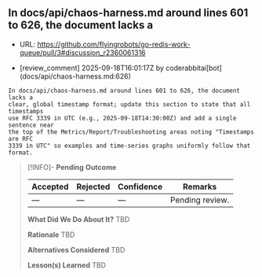 ## In docs/api/chaos-harness.md around lines 601 to 626, the document lacks a

- URL: https://github.com/flyingrobots/go-redis-work-queue/pull/3#discussion_r2360061316

- [review_comment] 2025-09-18T16:01:17Z by coderabbitai[bot] (docs/api/chaos-harness.md:626)

```text
In docs/api/chaos-harness.md around lines 601 to 626, the document lacks a
clear, global timestamp format; update this section to state that all timestamps
use RFC 3339 in UTC (e.g., 2025-09-18T14:30:00Z) and add a single sentence near
the top of the Metrics/Report/Troubleshooting areas noting "Timestamps are RFC
3339 in UTC" so examples and time-series graphs uniformly follow that format.
```

> [!INFO]- **Pending**
> **Outcome**
> 
> | Accepted | Rejected | Confidence | Remarks |
> |----------|----------|------------|---------|
> | — | — | — | Pending review. |
>
> **What Did We Do About It?**
> TBD
>
> **Rationale**
> TBD
>
> **Alternatives Considered**
> TBD
>
> **Lesson(s) Learned**
> TBD
